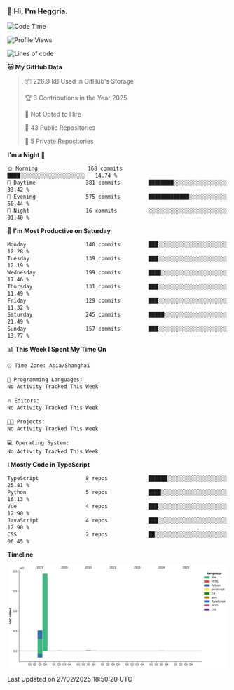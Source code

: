 ### 👋 Hi, I'm Heggria.

<!--START_SECTION:waka-->
![Code Time](http://img.shields.io/badge/Code%20Time-1%2C037%20hrs%2020%20mins-blue)

![Profile Views](http://img.shields.io/badge/Profile%20Views-1-blue)

![Lines of code](https://img.shields.io/badge/From%20Hello%20World%20I%27ve%20Written-24.8%20million%20lines%20of%20code-blue)

**🐱 My GitHub Data** 

> 📦 226.9 kB Used in GitHub's Storage 
 > 
> 🏆 3 Contributions in the Year 2025
 > 
> 🚫 Not Opted to Hire
 > 
> 📜 43 Public Repositories 
 > 
> 🔑 5 Private Repositories 
 > 
**I'm a Night 🦉** 

```text
🌞 Morning                168 commits         ████░░░░░░░░░░░░░░░░░░░░░   14.74 % 
🌆 Daytime                381 commits         ████████░░░░░░░░░░░░░░░░░   33.42 % 
🌃 Evening                575 commits         █████████████░░░░░░░░░░░░   50.44 % 
🌙 Night                  16 commits          ░░░░░░░░░░░░░░░░░░░░░░░░░   01.40 % 
```
📅 **I'm Most Productive on Saturday** 

```text
Monday                   140 commits         ███░░░░░░░░░░░░░░░░░░░░░░   12.28 % 
Tuesday                  139 commits         ███░░░░░░░░░░░░░░░░░░░░░░   12.19 % 
Wednesday                199 commits         ████░░░░░░░░░░░░░░░░░░░░░   17.46 % 
Thursday                 131 commits         ███░░░░░░░░░░░░░░░░░░░░░░   11.49 % 
Friday                   129 commits         ███░░░░░░░░░░░░░░░░░░░░░░   11.32 % 
Saturday                 245 commits         █████░░░░░░░░░░░░░░░░░░░░   21.49 % 
Sunday                   157 commits         ███░░░░░░░░░░░░░░░░░░░░░░   13.77 % 
```


📊 **This Week I Spent My Time On** 

```text
🕑︎ Time Zone: Asia/Shanghai

💬 Programming Languages: 
No Activity Tracked This Week

🔥 Editors: 
No Activity Tracked This Week

🐱‍💻 Projects: 
No Activity Tracked This Week

💻 Operating System: 
No Activity Tracked This Week
```

**I Mostly Code in TypeScript** 

```text
TypeScript               8 repos             ██████░░░░░░░░░░░░░░░░░░░   25.81 % 
Python                   5 repos             ████░░░░░░░░░░░░░░░░░░░░░   16.13 % 
Vue                      4 repos             ███░░░░░░░░░░░░░░░░░░░░░░   12.90 % 
JavaScript               4 repos             ███░░░░░░░░░░░░░░░░░░░░░░   12.90 % 
CSS                      2 repos             ██░░░░░░░░░░░░░░░░░░░░░░░   06.45 % 
```



**Timeline**

![Lines of Code chart](https://raw.githubusercontent.com/heggria/heggria/main/assets/bar_graph.png)


 Last Updated on 27/02/2025 18:50:20 UTC
<!--END_SECTION:waka-->
